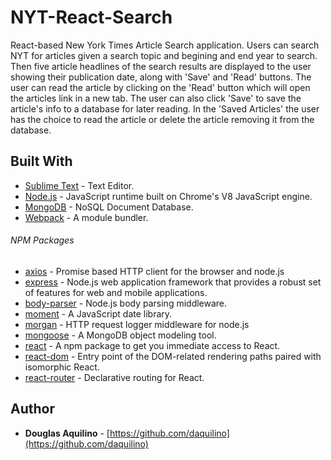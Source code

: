 # NYT-React-Search


React-based New York Times Article Search application. Users can search NYT for articles given a search topic and begining and end year to search.  Then five article headlines of the search results are displayed to the user showing their publication date, along with 'Save' and 'Read' buttons.  The user can read the article by clicking on the 'Read' button which will open the articles link in a new tab. The user can also click 'Save' to save the article's info to a database for later reading.  In the 'Saved Articles' the user has the choice to read the article or delete the article removing it from the database. 



## Built With

* [Sublime Text](https://www.sublimetext.com/) - Text Editor.
* [Node.js](https://nodejs.org) - JavaScript runtime built on Chrome's V8 JavaScript engine.
* [MongoDB](https://www.mongodb.com/) - NoSQL Document Database.
* [Webpack](https://www.npmjs.com/package/webpack) - A module bundler.

###### NPM Packages
* [axios](https://www.npmjs.com/package/axios) - Promise based HTTP client for the browser and node.js
* [express](https://www.npmjs.com/package/express) - Node.js web application framework that provides a robust set of features for web and mobile applications.
* [body-parser](https://www.npmjs.com/package/body-parser) - Node.js body parsing middleware.
* [moment](https://www.npmjs.com/package/moment) - A JavaScript date library.
* [morgan](https://www.npmjs.com/package/morgan) - HTTP request logger middleware for node.js
* [mongoose](https://www.npmjs.com/package/mongoose) - A MongoDB object modeling tool.
* [react](https://www.npmjs.com/package/react) -  A npm package to get you immediate access to React.
* [react-dom](https://www.npmjs.com/package/react-dom)	-  Entry point of the DOM-related rendering paths paired with isomorphic React.
* [react-router](https://www.npmjs.com/package/react-router) - Declarative routing for React.



## Author

* **Douglas Aquilino** - [https://github.com/daquilino](https://github.com/daquilino)
